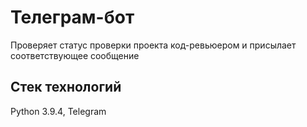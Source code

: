 # Телеграм-бот
Проверяет статус проверки проекта код-ревьюером и присылает соответствующее сообщение

## Стек технологий
Python 3.9.4, Telegram
